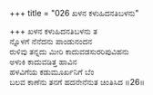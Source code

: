 +++
title = "026 ಖಳನ ಕಳುಹಿದನತಿಬಳನು"

+++
ಖಳನ ಕಳುಹಿದನತಿಬಳನು ತ  
ನ್ನೊಳಗೆ ನೆನೆದನು ಪಾಂಡುನಂದನ  
ರುಳಿವು ತನ್ನದು ಮೀರಿ ಕಾದುವಡಸುರರಿಪುವಿಹನು  
ಅಳುಕಿ ಕಾದುವಡಿತ್ತ ಹಾವಿನ  
ಹಳವಿಗೆಯ ಕಡುಮೂರ್ಖನಿಗೆ ಬೆಂ  
ಬಲವ ಕಾಣೆನು ತನಗೆ ಹದನೇನೆನುತ ಚಿಂತಿಸಿದ     ॥26॥